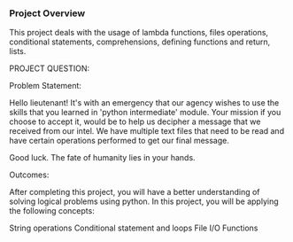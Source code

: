 ### Project Overview

 This project deals with the usage of lambda functions, files operations, conditional statements, comprehensions, defining functions and return, lists. 
 
 PROJECT QUESTION:
 
Problem Statement:

Hello lieutenant! It's with an emergency that our agency wishes to use the skills that you learned in 'python intermediate' module. Your mission if you choose to accept it, would be to help us decipher a message that we received from our intel. We have multiple text files that need to be read and have certain operations performed to get our final message.

Good luck. The fate of humanity lies in your hands.

Outcomes:

After completing this project, you will have a better understanding of solving logical problems using python. In this project, you will be applying the following concepts:

String operations
Conditional statement and loops
File I/O
Functions




